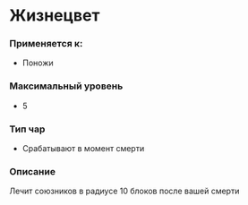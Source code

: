 # Жизнецвет

### Применяется к:

* Поножи

### Максимальный уровень&#x20;

* 5

### Тип чар

* Срабатывают в момент смерти

### Описание&#x20;

Лечит союзников в радиусе 10 блоков после вашей смерти
